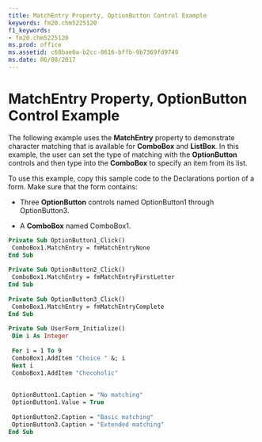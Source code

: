 ```yaml
---
title: MatchEntry Property, OptionButton Control Example
keywords: fm20.chm5225120
f1_keywords:
- fm20.chm5225120
ms.prod: office
ms.assetid: c68bae6a-b2cc-8616-bffb-9b7369fd9749
ms.date: 06/08/2017
---
```



# MatchEntry Property, OptionButton Control Example

The following example uses the **MatchEntry** property to demonstrate character matching that is available for **ComboBox** and **ListBox**. In this example, the user can set the type of matching with the **OptionButton** controls and then type into the **ComboBox** to specify an item from its list.

To use this example, copy this sample code to the Declarations portion of a form. Make sure that the form contains:




- Three **OptionButton** controls named OptionButton1 through OptionButton3.
    
- A **ComboBox** named ComboBox1.
    




```vb
Private Sub OptionButton1_Click() 
 ComboBox1.MatchEntry = fmMatchEntryNone 
End Sub 
 
Private Sub OptionButton2_Click() 
 ComboBox1.MatchEntry = fmMatchEntryFirstLetter 
End Sub 
 
Private Sub OptionButton3_Click() 
 ComboBox1.MatchEntry = fmMatchEntryComplete 
End Sub 
 
Private Sub UserForm_Initialize() 
 Dim i As Integer 
 
 For i = 1 To 9 
 ComboBox1.AddItem "Choice " &; i 
 Next i 
 ComboBox1.AddItem "Chocoholic" 
 
 
 OptionButton1.Caption = "No matching" 
 OptionButton1.Value = True 
 
 OptionButton2.Caption = "Basic matching" 
 OptionButton3.Caption = "Extended matching" 
End Sub
```


